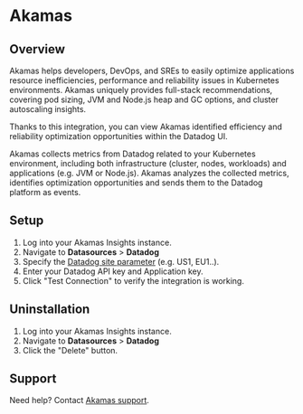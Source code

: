 # Akamas

## Overview

Akamas helps developers, DevOps, and SREs to easily optimize applications resource inefficiencies, performance and reliability issues in Kubernetes environments. Akamas uniquely provides full-stack recommendations, covering pod sizing, JVM and Node.js heap and GC options, and cluster autoscaling insights.

Thanks to this integration, you can view Akamas identified efficiency and reliability optimization opportunities within the Datadog UI. 

Akamas collects metrics from Datadog related to your Kubernetes environment, including both infrastructure (cluster, nodes, workloads) and applications (e.g. JVM or Node.js). Akamas analyzes the collected metrics, identifies optimization opportunities and sends them to the Datadog platform as events.

## Setup

1.  Log into your Akamas Insights instance.
2.  Navigate to **Datasources** > **Datadog**
3.  Specify the [Datadog site parameter][1] (e.g. US1, EU1..).
4.  Enter your Datadog API key and Application key.
5.  Click "Test Connection" to verify the integration is working.


## Uninstallation

1.  Log into your Akamas Insights instance.
2.  Navigate to **Datasources** > **Datadog**
3.  Click the "Delete" button.

## Support

Need help? Contact [Akamas support][2].


[1]: https://docs.datadoghq.com/getting_started/site/#access-the-datadog-site
[2]: mailto:support@akamas.io